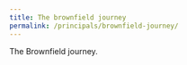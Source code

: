 ```yaml
---
title: The brownfield journey
permalink: /principals/brownfield-journey/
---
```

The Brownfield journey.
